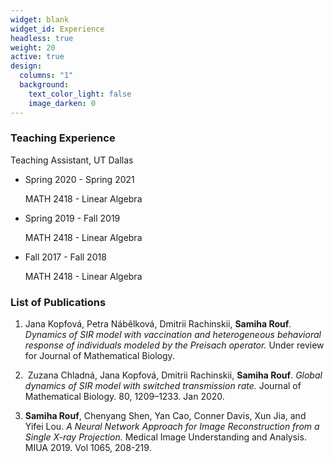 ```yaml
---
widget: blank
widget_id: Experience
headless: true
weight: 20
active: true
design:
  columns: "1"
  background:
    text_color_light: false
    image_darken: 0
---
```

### Teaching Experience

Teaching Assistant, UT Dallas

* Spring 2020 - Spring 2021

  MATH 2418 - Linear Algebra
* Spring 2019 - Fall 2019

  MATH 2418 - Linear Algebra
* Fall 2017 - Fall 2018 

  MATH 2418 - Linear Algebra

### List of Publications

1. Jana Kopfová, Petra Nábêlková, Dmitrii Rachinskii, **Samiha Rouf**. *Dynamics of SIR model with vaccination and heterogeneous behavioral response of individuals modeled by the Preisach operator.* Under review for Journal of Mathematical Biology.


2.  Zuzana Chladná, Jana Kopfová, Dmitrii Rachinskii, **Samiha Rouf**. *Global dynamics of SIR model with switched transmission rate.* Journal of Mathematical Biology. 80, 1209–1233. Jan 2020.


3. **Samiha Rouf**, Chenyang Shen, Yan Cao, Conner Davis, Xun Jia, and Yifei Lou. *A Neural Network Approach for Image Reconstruction from a Single X-ray Projection.* Medical Image Understanding and Analysis. MIUA 2019. Vol 1065, 208-219.